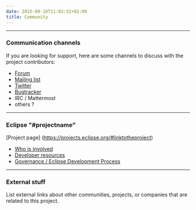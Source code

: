 ```yaml
---
date: 2015-09-16T11:02:52+02:00
title: Community
---
```



---

### Communication channels

If you are looking for support, here are some channels to discuss with the project contributors:

- [Forum](#)
- [Mailing list](#)
- [Twitter](#)
- [Bugtracker](#)
- IRC / Mattermost
- others ?

---

### Eclipse "#projectname"

[Project page]
(https://projects.eclipse.org/#linktotheproject)

- [Who is involved](https://projects.eclipse.org/#linktotheproject/who)
- [Developer resources](https://projects.eclipse.org/#linktotheproject/developer)
- [Governance / Eclipse Development Process](https://projects.eclipse.org/#linktotheproject/governance)

---

### External stuff

List external links about other communities, projects, or companies that are related to this project.
